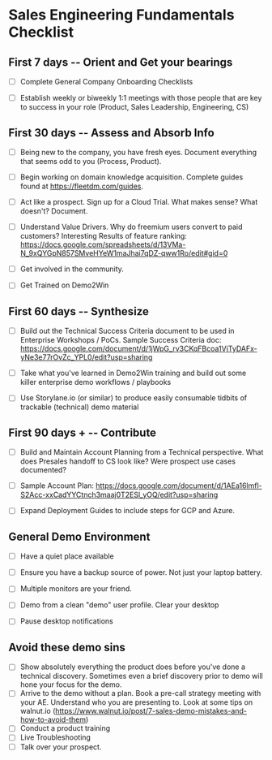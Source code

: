 # Sales Engineering Fundamentals Checklist


## First 7 days -- Orient and Get your bearings

- [ ] Complete General Company Onboarding Checklists
- [ ] Establish weekly or biweekly 1:1 meetings with those people that are key to success in your role (Product, Sales Leadership, Engineering, CS)


## First 30 days -- Assess and Absorb Info

- [ ] Being new to the company, you have fresh eyes. Document everything that seems odd to you (Process, Product). 
- [ ] Begin working on domain knowledge acquisition. Complete guides found at https://fleetdm.com/guides.
- [ ] Act like a prospect. Sign up for a Cloud Trial. What makes sense? What doesn't? Document. 
- [ ] Understand Value Drivers. Why do freemium users convert to paid customers? Interesting Results of feature ranking: https://docs.google.com/spreadsheets/d/13VMa-N_9xQYGpN857SMveHYeW1maJhai7qDZ-qww1Ro/edit#gid=0
- [ ] Get involved in the community.
- [ ] Get Trained on Demo2Win


## First 60 days -- Synthesize

- [ ] Build out the Technical Success Criteria document to be used in Enterprise Workshops / PoCs. Sample Success Criteria doc: https://docs.google.com/document/d/1jWpG_rv3CKqFBcoa1VjTyDAFx-yNe3e77rOvZc_YPL0/edit?usp=sharing
- [ ] Take what you've learned in Demo2Win training and build out some killer enterprise demo workflows / playbooks
- [ ] Use Storylane.io (or similar) to produce easily consumable tidbits of trackable (technical) demo material


## First 90 days + -- Contribute

- [ ] Build and Maintain Account Planning from a Technical perspective. What does Presales handoff to CS look like? Were prospect use cases documented? 
- [ ] Sample Account Plan: https://docs.google.com/document/d/1AEa16lmfl-S2Acc-xxCadYYCtnch3maaj0T2ESl_yOQ/edit?usp=sharing
- [ ] Expand Deployment Guides to include steps for GCP and Azure.


## General Demo Environment

- [ ] Have a quiet place available
- [ ] Ensure you have a backup source of power. Not just your laptop battery.
- [ ] Multiple monitors are your friend.
- [ ] Demo from a clean "demo" user profile. Clear your desktop
- [ ] Pause desktop notifications


## Avoid these demo sins
- [ ] Show absolutely everything the product does before you've done a technical discovery. Sometimes even a brief discovery prior to demo will hone your focus for the demo.
- [ ] Arrive to the demo without a plan. Book a pre-call strategy meeting with your AE. Understand who you are presenting to. Look at some tips on walnut.io (https://www.walnut.io/post/7-sales-demo-mistakes-and-how-to-avoid-them)
- [ ] Conduct a product training
- [ ] Live Troubleshooting
- [ ] Talk over your prospect. 
